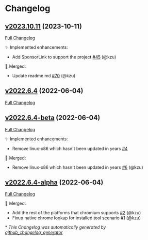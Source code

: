 # Changelog

## [v2023.10.11](https://github.com/devlooped/chromium/tree/v2023.10.11) (2023-10-11)

[Full Changelog](https://github.com/devlooped/chromium/compare/v2022.6.4...v2023.10.11)

:sparkles: Implemented enhancements:

- Add SponsorLink to support the project [\#45](https://github.com/devlooped/chromium/pull/45) (@kzu)

:twisted_rightwards_arrows: Merged:

- Update readme.md [\#70](https://github.com/devlooped/chromium/pull/70) (@kzu)

## [v2022.6.4](https://github.com/devlooped/chromium/tree/v2022.6.4) (2022-06-04)

[Full Changelog](https://github.com/devlooped/chromium/compare/v2022.6.4-beta...v2022.6.4)

## [v2022.6.4-beta](https://github.com/devlooped/chromium/tree/v2022.6.4-beta) (2022-06-04)

[Full Changelog](https://github.com/devlooped/chromium/compare/v2022.6.4-alpha...v2022.6.4-beta)

:sparkles: Implemented enhancements:

- Remove linux-x86 which hasn't been updated in years [\#4](https://github.com/devlooped/chromium/issues/4)

:twisted_rightwards_arrows: Merged:

- Remove linux-x86 which hasn't been updated in years [\#6](https://github.com/devlooped/chromium/pull/6) (@kzu)

## [v2022.6.4-alpha](https://github.com/devlooped/chromium/tree/v2022.6.4-alpha) (2022-06-04)

[Full Changelog](https://github.com/devlooped/chromium/compare/04978d40d452bee8fc37b70ba31475a6ae6c1c67...v2022.6.4-alpha)

:twisted_rightwards_arrows: Merged:

- Add the rest of the platforms that chromium supports [\#2](https://github.com/devlooped/chromium/pull/2) (@kzu)
- Fixup native chrome lookup for installed tool scenario [\#1](https://github.com/devlooped/chromium/pull/1) (@kzu)



\* *This Changelog was automatically generated by [github_changelog_generator](https://github.com/github-changelog-generator/github-changelog-generator)*
